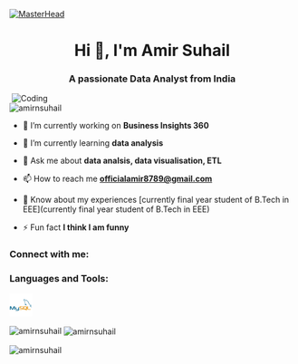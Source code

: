 [![MasterHead](https://img-cdn.pixlr.com/pixlr-templates/640838a70bfe8c2d29b340d9/preview.webp)](https://amirnsuhail.io)
<h1 align="center">Hi 👋, I'm Amir Suhail</h1>
<h3 align="center">A passionate Data Analyst from India</h3>
<img align="right" alt="Coding" width="500" src="https://uploads-ssl.webflow.com/5c19020c997c25514d17d86f/614b7e249dbe1c69fad3a0f5_Analytics.gif">

<p align="left"> <img src="https://komarev.com/ghpvc/?username=amirnsuhail&label=Profile%20views&color=0e75b6&style=flat" alt="amirnsuhail" /> </p>

- 🔭 I’m currently working on **Business Insights 360**

- 🌱 I’m currently learning **data analysis**

- 💬 Ask me about **data analsis, data visualisation, ETL**

- 📫 How to reach me **officialamir8789@gmail.com**

- 📄 Know about my experiences [currently final year student of B.Tech in EEE](currently final year student of B.Tech in EEE)

- ⚡ Fun fact **I think I am funny**

<h3 align="left">Connect with me:</h3>
<p align="left">
</p>

<h3 align="left">Languages and Tools:</h3>
<p align="left"> <a href="https://www.mysql.com/" target="_blank" rel="noreferrer"> <img src="https://raw.githubusercontent.com/devicons/devicon/master/icons/mysql/mysql-original-wordmark.svg" alt="mysql" width="40" height="40"/> </a> </p>

<p><img align="left" src="https://github-readme-stats.vercel.app/api/top-langs?username=amirnsuhail&show_icons=true&locale=en&layout=compact" alt="amirnsuhail" /></p>

<p>&nbsp;<img align="center" src="https://github-readme-stats.vercel.app/api?username=amirnsuhail&show_icons=true&locale=en" alt="amirnsuhail" /></p>

<p><img align="center" src="https://github-readme-streak-stats.herokuapp.com/?user=amirnsuhail&" alt="amirnsuhail" /></p>

